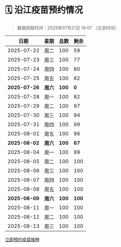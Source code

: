 # 🗓️ 沿江疫苗预约情况

> 数据抓取时间：2025年07月21日 14:07 （北京时间）

| 日期 | 星期 | 总数 | 剩余 |
|------|------|------|------|
| 2025-07-22 | 周二 | 100 | 59 |
| 2025-07-23 | 周三 | 100 | 77 |
| 2025-07-24 | 周四 | 100 | 80 |
| 2025-07-25 | 周五 | 100 | 82 |
| **2025-07-26** | **周六** | **100** | **0** |
| 2025-07-28 | 周一 | 100 | 82 |
| 2025-07-29 | 周二 | 100 | 97 |
| 2025-07-30 | 周三 | 100 | 94 |
| 2025-07-31 | 周四 | 100 | 99 |
| 2025-08-01 | 周五 | 100 | 96 |
| **2025-08-02** | **周六** | **100** | **67** |
| 2025-08-04 | 周一 | 100 | 99 |
| 2025-08-05 | 周二 | 100 | 100 |
| 2025-08-06 | 周三 | 100 | 100 |
| 2025-08-07 | 周四 | 100 | 100 |
| 2025-08-08 | 周五 | 100 | 100 |
| **2025-08-09** | **周六** | **100** | **100** |
| 2025-08-11 | 周一 | 100 | 100 |
| 2025-08-12 | 周二 | 100 | 100 |
| 2025-08-13 | 周三 | 100 | 100 |


<div class="button-container">
<a class="btn" href="http://yfzweb.ishequ.net/#/login" target="_blank">立即预约疫苗接种</a>
</div>
